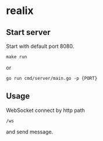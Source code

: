 # realix

## Start server
Start with default port 8080.

    make run
or

    go run cmd/server/main.go -p {PORT}

## Usage
WebSocket connect by http path 

    /ws
and send message.
